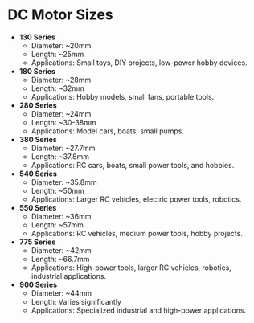 # DC Motor Sizes

- **130 Series**
  - Diameter: ~20mm
  - Length: ~25mm
  - Applications: Small toys, DIY projects, low-power hobby devices.
- **180 Series**
  - Diameter: ~28mm
  - Length: ~32mm
  - Applications: Hobby models, small fans, portable tools.
- **280 Series**
  - Diameter: ~24mm
  - Length: ~30-38mm
  - Applications: Model cars, boats, small pumps.
- **380 Series**
  - Diameter: ~27.7mm
  - Length: ~37.8mm
  - Applications: RC cars, boats, small power tools, and hobbies.
- **540 Series**
  - Diameter: ~35.8mm
  - Length: ~50mm
  - Applications: Larger RC vehicles, electric power tools, robotics.
- **550 Series**
  - Diameter: ~36mm
  - Length: ~57mm
  - Applications: RC vehicles, medium power tools, hobby projects.
- **775 Series**
  - Diameter: ~42mm
  - Length: ~66.7mm
  - Applications: High-power tools, larger RC vehicles, robotics, industrial applications.
- **900 Series**
  - Diameter: ~44mm
  - Length: Varies significantly
  - Applications: Specialized industrial and high-power applications.
